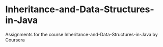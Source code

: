 # Inheritance-and-Data-Structures-in-Java
Assignments for the course   Inheritance-and-Data-Structures-in-Java by Coursera
